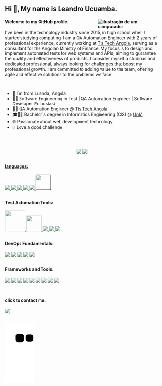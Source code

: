 ## Hi 👋, My name is Leandro Ucuamba.
#### Welcome to my GitHub profile.  <img src="https://raw.githubusercontent.com/MicaelliMedeiros/micaellimedeiros/master/image/computer-illustration.png" alt="ilustração de um computador" min-width="200px" max-width="200px" width="200px" align="right">

I've been in the technology industry since 2015, in high school when I started studying computing. I am a QA Automation Engineer with 2 years of professional experience, currently working at <a href="https://www.tistech.co.ao/">Tis Tech Angola</a>, serving as a consultant for the Angolan Ministry of Finance. My focus is to design and implement automated tests for web systems and APIs, aiming to guarantee the quality and effectiveness of products. I consider myself a studious and dedicated professional, always looking for challenges that boost my professional growth. I am committed to adding value to the team, offering agile and effective solutions to the problems we face.


<br>

- 🔰  I`m from Luanda, Angola
- 🧑‍💻 Software Engineering in Test | QA Automation Engineer | Software Developer Enthusiast
- 👨‍💻  QA Automation Engineer @ <a href="https://www.tistech.co.ao/">Tis Tech Angola</a>
- 🎓👨‍🎓  Bachelor`s degree in Informatics Engineering (CIS) @ <a href="http://197.234.119.70/index.aspx">UnIA</a>
- 🌐 Passionate about web development technology.
- 💡 Love a good challenge

<br><br>

<div align="center">
  <a href="https://github.com/LeandroUcuamba">
  <img height="180em" src="https://github-readme-stats.vercel.app/api?username=LeandroUcuamba&show_icons=true&theme=dracula&include_all_commits=true&count_private=true"/>
  <img height="180em" src="https://github-readme-stats.vercel.app/api/top-langs/?username=LeandroUcuamba&layout=compact&langs_count=7&theme=dracula"/>
</div>

##

#### languages:
<div>
    <a href="https://developer.mozilla.org/pt-BR/docs/Web/HTML">
      <img src="https://skillicons.dev/icons?i=html"/>
    </a>
    <a href="https://developer.mozilla.org/pt-BR/docs/Web/CSS">
      <img src="https://skillicons.dev/icons?i=css"/>
    </a>
    <a href="https://www.java.com/pt-BR/">
      <img src="https://skillicons.dev/icons?i=java"/>
    </a>
    <a href="https://developer.mozilla.org/pt-BR/docs/Web/JavaScript">
      <img src="https://skillicons.dev/icons?i=js"/>
    </a>
    <a href="https://www.typescriptlang.org/">
      <img src="https://skillicons.dev/icons?i=typescript"/>
    </a>
    <a href="">
      <img src="https://cdn.jsdelivr.net/gh/devicons/devicon@latest/icons/azuresqldatabase/azuresqldatabase-original.svg" width="50px" height="50px"/>
    </a>
</div>

##

#### Test Automation Tools:
<div>
    <a href="https://playwright.dev/">
      <img src="https://cdn.jsdelivr.net/gh/devicons/devicon@latest/icons/playwright/playwright-original.svg" width="66px" height="66px"/>
    </a>
    <a href="https://www.cypress.io/">
      <img src="https://cdn.jsdelivr.net/gh/devicons/devicon@latest/icons/cypressio/cypressio-original.svg" width="50px" height="50px"/>
    </a>
    <a href="https://www.selenium.dev/">
      <img src="https://skillicons.dev/icons?i=selenium"/>
    </a>
    <a href="https://www.postman.com/">
      <img src="https://skillicons.dev/icons?i=postman"/>
    </a>
    <a href="https://cucumber.io/docs/gherkin/">
      <img src="https://skillicons.dev/icons?i=gherkin"/>
    </a>
</div>


##

#### DevOps Fundamentals:
<div>
    <a href="https://www.docker.com/">
      <img src="https://skillicons.dev/icons?i=docker"/>
    </a>
    <a href="https://github.com/features/actions">
      <img src="https://skillicons.dev/icons?i=githubactions"/>
    </a>
    <a href="https://gitlab.com/gitlab-org">
      <img src="https://skillicons.dev/icons?i=gitlab"/>
    </a>
    <a href="https://www.jenkins.io/">
      <img src="https://skillicons.dev/icons?i=jenkins"/>
    </a>
    <a href="https://azure.microsoft.com/en-us">
      <img src="https://skillicons.dev/icons?i=azure"/>
    </a>
</div>



##

#### Frameworks and Tools:
<div>
    <a href="https://git-scm.com/">
      <img src="https://skillicons.dev/icons?i=git"/>
    </a>
    <a href="https://angular.dev/">
      <img src="https://skillicons.dev/icons?i=angular"/>
    </a>
    <a href="https://react.dev/">
      <img src="https://skillicons.dev/icons?i=react"/>
    </a>
    <a href="https://spring.io/projects/spring-boot">
      <img src="https://skillicons.dev/icons?i=spring"/>
    </a>
    <a href="https://nodejs.org/en">
      <img src="https://skillicons.dev/icons?i=nodejs"/>
    </a>
    <a href="https://www.jetbrains.com/idea/">
      <img src="https://skillicons.dev/icons?i=idea"/>
    </a>
    <a href="https://www.mysql.com/">
      <img src="https://skillicons.dev/icons?i=mysql"/>
    </a>
    <a href="https://www.postgresql.org/">
      <img src="https://skillicons.dev/icons?i=postgres"/>
    </a>
    <a href="https://code.visualstudio.com/">
      <img src="https://skillicons.dev/icons?i=vscode"/>
    </a>
</div>
<br/>
<div>
</div>

##


#### click to contact me:
<div>
    <a href="https://www.linkedin.com/in/leandrosantosucuamba/">
      <img src="https://skillicons.dev/icons?i=linkedin"/>
    </a>
</div>

##


![Snake animation](https://github.com/rafaballerini/rafaballerini/blob/output/github-contribution-grid-snake.svg)

